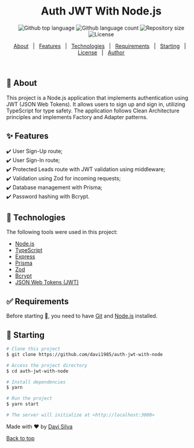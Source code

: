 <h1 align="center">Auth JWT With Node.js</h1>

<p align="center">
  <img alt="Github top language" src="https://img.shields.io/github/languages/top/davi1985/auth-jwt-with-node?color=56BEB8">

  <img alt="Github language count" src="https://img.shields.io/github/languages/count/davi1985/auth-jwt-with-node?color=56BEB8">

  <img alt="Repository size" src="https://img.shields.io/github/repo-size/davi1985/auth-jwt-with-node?color=56BEB8">

  <img alt="License" src="https://img.shields.io/github/license/davi1985/auth-jwt-with-node?color=56BEB8">
</p>

<p align="center">
  <a href="#dart-about">About</a> &#xa0; | &#xa0;
  <a href="#sparkles-features">Features</a> &#xa0; | &#xa0;
  <a href="#rocket-technologies">Technologies</a> &#xa0; | &#xa0;
  <a href="#white_check_mark-requirements">Requirements</a> &#xa0; | &#xa0;
  <a href="#checkered_flag-starting">Starting</a> &#xa0; | &#xa0;
  <a href="#memo-license">License</a> &#xa0; | &#xa0;
  <a href="https://github.com/davi1985" target="_blank">Author</a>
</p>

<br>

## :dart: About

This project is a Node.js application that implements authentication using JWT (JSON Web Tokens). It allows users to sign up and sign in, utilizing TypeScript for type safety. The application follows Clean Architecture principles and implements Factory and Adapter patterns.

## :sparkles: Features

:heavy_check_mark: User Sign-Up route;\
:heavy_check_mark: User Sign-In route;\
:heavy_check_mark: Protected Leads route with JWT validation using middleware;\
:heavy_check_mark: Validation using Zod for incoming requests;\
:heavy_check_mark: Database management with Prisma;\
:heavy_check_mark: Password hashing with Bcrypt.

## :rocket: Technologies

The following tools were used in this project:

- [Node.js](https://nodejs.org/en/)
- [TypeScript](https://www.typescriptlang.org/)
- [Express](https://expressjs.com/)
- [Prisma](https://www.prisma.io/)
- [Zod](https://zod.dev/)
- [Bcrypt](https://www.npmjs.com/package/bcrypt)
- [JSON Web Tokens (JWT)](https://jwt.io/)

## :white_check_mark: Requirements

Before starting :checkered_flag:, you need to have [Git](https://git-scm.com) and [Node.js](https://nodejs.org/en/) installed.

## :checkered_flag: Starting

```bash
# Clone this project
$ git clone https://github.com/davi1985/auth-jwt-with-node

# Access the project directory
$ cd auth-jwt-with-node

# Install dependencies
$ yarn

# Run the project
$ yarn start

# The server will initialize at <http://localhost:3000>
```

Made with :heart: by <a href="https://github.com/davi1985" target="_blank">Davi Silva</a>

<a href="#top">Back to top</a>
